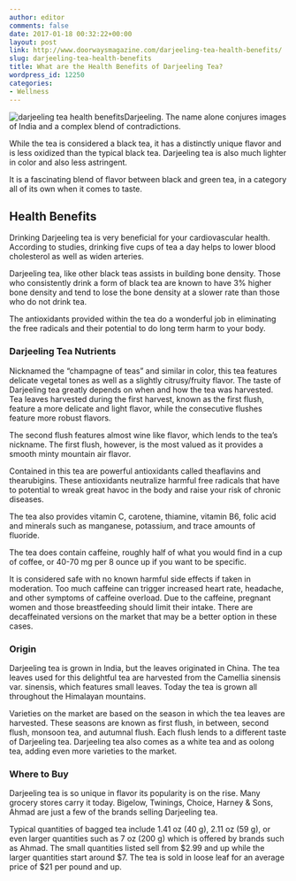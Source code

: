 ```yaml
---
author: editor
comments: false
date: 2017-01-18 00:32:22+00:00
layout: post
link: http://www.doorwaysmagazine.com/darjeeling-tea-health-benefits/
slug: darjeeling-tea-health-benefits
title: What are the Health Benefits of Darjeeling Tea?
wordpress_id: 12250
categories:
- Wellness
---
```


![darjeeling tea health benefits](https://www.doorwaysmagazine.com/wp-content/uploads/darjeeling_tea_health_benefits-300x200.jpg)Darjeeling. The name alone conjures images of India and a complex blend of contradictions.

While the tea is considered a black tea, it has a distinctly unique flavor and is less oxidized than the typical black tea. Darjeeling tea is also much lighter in color and also less astringent.

It is a fascinating blend of flavor between black and green tea, in a category all of its own when it comes to taste.



## Health Benefits



Drinking Darjeeling tea is very beneficial for your cardiovascular health. According to studies, drinking five cups of tea a day helps to lower blood cholesterol as well as widen arteries.

Darjeeling tea, like other black teas assists in building bone density. Those who consistently drink a form of black tea are known to have 3% higher bone density and tend to lose the bone density at a slower rate than those who do not drink tea.

The antioxidants provided within the tea do a wonderful job in eliminating the free radicals and their potential to do long term harm to your body.



### Darjeeling Tea Nutrients



Nicknamed the “champagne of teas” and similar in color, this tea features delicate vegetal tones as well as a slightly citrusy/fruity flavor. The taste of Darjeeling tea greatly depends on when and how the tea was harvested. Tea leaves harvested during the first harvest, known as the first flush, feature a more delicate and light flavor, while the consecutive flushes feature more robust flavors.

The second flush features almost wine like flavor, which lends to the tea’s nickname. The first flush, however, is the most valued as it provides a smooth minty mountain air flavor.

Contained in this tea are powerful antioxidants called theaflavins and thearubigins. These antioxidants neutralize harmful free radicals that have to potential to wreak great havoc in the body and raise your risk of chronic diseases.

The tea also provides vitamin C, carotene, thiamine, vitamin B6, folic acid and minerals such as manganese, potassium, and trace amounts of fluoride.

The tea does contain caffeine, roughly half of what you would find in a cup of coffee, or 40-70 mg per 8 ounce up if you want to be specific.

It is considered safe with no known harmful side effects if taken in moderation. Too much caffeine can trigger increased heart rate, headache, and other symptoms of caffeine overload. Due to the caffeine, pregnant women and those breastfeeding should limit their intake. There are decaffeinated versions on the market that may be a better option in these cases.



### Origin





Darjeeling tea is grown in India, but the leaves originated in China. The tea leaves used for this delightful tea are harvested from the Camellia sinensis var. sinensis, which features small leaves. Today the tea is grown all throughout the Himalayan mountains.





Varieties on the market are based on the season in which the tea leaves are harvested. These seasons are known as first flush, in between, second flush, monsoon tea, and autumnal flush. Each flush lends to a different taste of Darjeeling tea.  Darjeeling tea also comes as a white tea and as oolong tea, adding even more varieties to the market.





### Where to Buy



Darjeeling tea is so unique in flavor its popularity is on the rise. Many grocery stores carry it today. Bigelow, Twinings, Choice, Harney & Sons, Ahmad are just a few of the brands selling Darjeeling tea.

Typical quantities of bagged tea include 1.41 oz (40 g), 2.11 oz (59 g), or even larger quantities such as 7 oz (200 g) which is offered by brands such as Ahmad. The small quantities listed sell from $2.99 and up while the larger quantities start around $7. The tea is sold in loose leaf for an average price of $21 per pound and up.
